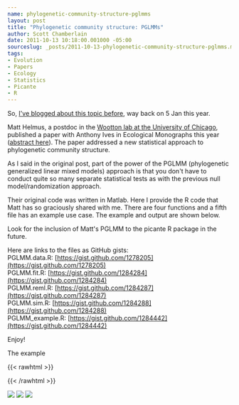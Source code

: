 ```yaml
--- 
name: phylogenetic-community-structure-pglmms
layout: post
title: "Phylogenetic community structure: PGLMMs"
author: Scott Chamberlain
date: 2011-10-13 10:18:00.001000 -05:00
sourceslug: _posts/2011-10-13-phylogenetic-community-structure-pglmms.md
tags: 
- Evolution
- Papers
- Ecology
- Statistics
- Picante
- R
---
```


So, [I've blogged about this topic before](http://r-ecology.blogspot.com/2011/01/new-approach-to-analysis-of.html), way back on 5 Jan this year.  
  
Matt Helmus, a postdoc in the [Wootton lab at the University of Chicago](http://woottonlab.uchicago.edu/), published a paper with Anthony Ives in Ecological Monographs this year ([abstract here](http://www.esajournals.org/doi/abs/10.1890/10-1264.1)). The paper addressed a new statistical approach to phylogenetic community structure.  
  
As I said in the original post, part of the power of the PGLMM (phylogenetic generalized linear mixed models) approach is that you don't have to conduct quite so many separate statistical tests as with the previous null model/randomization approach.  
  
Their original code was written in Matlab. Here I provide the R code that Matt has so graciously shared with me. There are four functions and a fifth file has an example use case. The example and output are shown below.  
  
Look for the inclusion of Matt's PGLMM to the picante R package in the future.  
  
Here are links to the files as GitHub gists:  
PGLMM.data.R: [https://gist.github.com/1278205](https://gist.github.com/1278205)  
PGLMM.fit.R: [https://gist.github.com/1284284](https://gist.github.com/1284284)  
PGLMM.reml.R: [https://gist.github.com/1284287](https://gist.github.com/1284287)  
PGLMM.sim.R: [https://gist.github.com/1284288](https://gist.github.com/1284288)  
PGLMM\_example.R: [https://gist.github.com/1284442](https://gist.github.com/1284442)

Enjoy!

The example

{{< rawhtml >}}
<script src="https://gist.github.com/1284477.js?file=PGLMM_exampleoutput.R"></script>
{{< /rawhtml >}}

![](http://3.bp.blogspot.com/-ODHXaozYSFY/Tpb9qSXbbHI/AAAAAAAAFDg/hLHlGDiYRSw/s640/plot1.png)
![](http://2.bp.blogspot.com/-tQYXCZWIMYs/Tpb9q5zF4EI/AAAAAAAAFDo/_iOxMYf5DsI/s640/plot2.png)
![](http://1.bp.blogspot.com/-fowoTDI0chc/Tpb9rMAlswI/AAAAAAAAFDw/7pvqZ-jpECk/s640/plot3.png)
